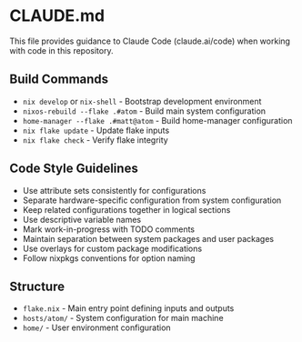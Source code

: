 # CLAUDE.md

This file provides guidance to Claude Code (claude.ai/code) when working with code in this repository.

## Build Commands
- `nix develop` or `nix-shell` - Bootstrap development environment
- `nixos-rebuild --flake .#atom` - Build main system configuration
- `home-manager --flake .#matt@atom` - Build home-manager configuration
- `nix flake update` - Update flake inputs
- `nix flake check` - Verify flake integrity

## Code Style Guidelines
- Use attribute sets consistently for configurations
- Separate hardware-specific configuration from system configuration
- Keep related configurations together in logical sections
- Use descriptive variable names
- Mark work-in-progress with TODO comments
- Maintain separation between system packages and user packages
- Use overlays for custom package modifications
- Follow nixpkgs conventions for option naming

## Structure
- `flake.nix` - Main entry point defining inputs and outputs
- `hosts/atom/` - System configuration for main machine
- `home/` - User environment configuration
